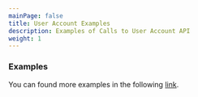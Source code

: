 ```yaml
---
mainPage: false
title: User Account Examples
description: Examples of Calls to User Account API
weight: 1
---
```


### Examples

You can found more examples in the following [link](/docs/general/examples.html).